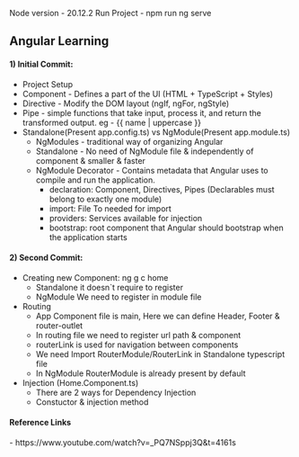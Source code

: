Node version - 20.12.2
Run Project - npm run ng serve

<h2>Angular Learning</h2>

<h4>1) Initial Commit:</h4>

- Project Setup
- Component - Defines a part of the UI (HTML + TypeScript + Styles)
- Directive - Modify the DOM layout (ngIf, ngFor, ngStyle)
- Pipe - simple functions that take input, process it, and return the transformed output.
    eg - {{ name | uppercase }} <!-- Outputs: JOHN DOE -->
- Standalone(Present app.config.ts) vs NgModule(Present app.module.ts)
    - NgModules - traditional way of organizing Angular
    - Standalone - No need of NgModule file & independently of component & smaller & faster
    - NgModule Decorator - Contains metadata that Angular uses to compile and run the application.
        - declaration: Component, Directives, Pipes (Declarables must belong to exactly one module)
        - import: File To needed for import
        - providers: Services available for injection
        - bootstrap: root component that Angular should bootstrap when the application starts

<h4>2) Second Commit:</h4>

- Creating new Component: ng g c home
    - Standalone it doesn`t require to register
    - NgModule We need to register in module file
- Routing
    - App Component file is main, Here we can define Header, Footer & router-outlet
    - In routing file we need to register url path & component
    - routerLink is used for navigation between components
    - We need Import RouterModule/RouterLink in Standalone typescript file
    - In NgModule RouterModule is already present by default
- Injection (Home.Component.ts)
    - There are 2 ways for Dependency Injection
    - Constuctor & injection method


<h4>Reference Links</h4>
- https://www.youtube.com/watch?v=_PQ7NSppj3Q&t=4161s